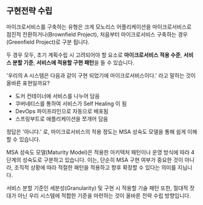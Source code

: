 ## 구현전략 수립 

마이크로서비스를 구축하는 유형은 크게 모노리스 어플리케이션을 마이크로서비스로 점진적 전환하거나(Brownfield Project), 처음부터 마이크로서비스 구축하는 경우(Greenfield Project)로 구분 됩니다.

두 경우 모두, 초기 계획수립 시 고려되어야 할 요소로 **마이크로서비스 적용 수준**, **서비스 분할 기준**, **서비스에 적용할 구현 패턴**을 들 수 있습니다.

'우리의 A 시스템은 다음과 같이 구현 되었기에 마이크로서비스이다.' 라고 말하는 것이 올바른 표현일까요?   
  - 도커 컨테이너에 서비스를 나누어 담음
  - 쿠버네티스를 통하여 서비스가 Self Healing 이 됨
  - DevOps 파이프라인으로 자동으로 배포됨
  - 스프링부트로 애플리케이션을 쪼개어 담음

정답은 '아니다.' 로, 마이크로서비스의 적용 정도는 MSA 성숙도 모델을 통해 쉽게 이해할 수 있습니다. 

MSA 성숙도 모델(Maturity Model)은 적용한 아키텍처 패턴이나 운영 방식에 따라 4 단계의 성숙도로 구분하고 있습니다. 이는, 단순히 MSA 구현 여부가 중요한 것이 아니라, 조직적 상황에 따라 적절한 패턴을 적용하고 향후 확장할 수 있다는 의미를 지닙니다. 

서비스 분할 기준인 세분성(Granularity) 및 구현 시 적용할 기술 패턴 또한, 절대적 잣대가 아닌 우리 시스템에 적합한 기준을 마련하는 것이 올바른 전략 수립 방향입니다.  


<br/><br/><br/>